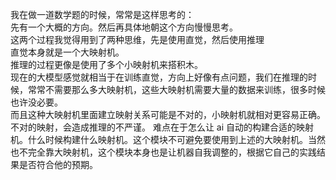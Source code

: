  我在做一道数学题的时候，常常是这样思考的：  
 先有一个大概的方向。然后再具体地朝这个方向慢慢思考。  
 这两个过程我觉得用到了两种思维，先是使用直觉，然后使用推理  
 直觉本身就是一个大映射机。  
 推理的过程更像是使用了多个小映射机来搭积木。  
 现在的大模型感觉就相当于在训练直觉，方向上好像有点问题，我们在推理的时候，常常不需要那么多大映射机，这些大映射机需要大量的数据来训练，很多时候也许没必要。  
 而且这种大映射机里面建立映射关系可能是不对的，小映射机就相对更容易正确。不对的映射，会造成推理的不严谨。 
 难点在于怎么让 ai 自动的构建合适的映射机。什么时候构建什么映射机。这个模块不可避免要使用到上述的大映射机。当然也不完全靠大映射机，这个模块本身也是让机器自我调整的，根据它自己的实践结果是否符合他的预期。  